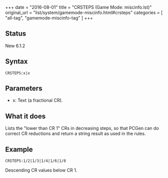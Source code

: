 +++
date = "2016-08-01"
title = "CRSTEPS (Game Mode: miscinfo.lst)"
original_url = "list/system/gamemode-miscinfo.html#crsteps"
categories = [ "all-tag", "gamemode-miscinfo-tag" ]
+++

## Status

New 6.1.2

## Syntax

`CRSTEPS:x|x`

## Parameters

-   x: Text (a fractional CR).



What it does
------------

Lists the "lower than CR 1" CRs in decreasing steps, so that PCGen can
do correct CR reductions and return a string result as used in the
rules.

Example
-------

`CRSTEPS:1/2|1/3|1/4|1/6|1/8`

Descending CR values below CR 1.

